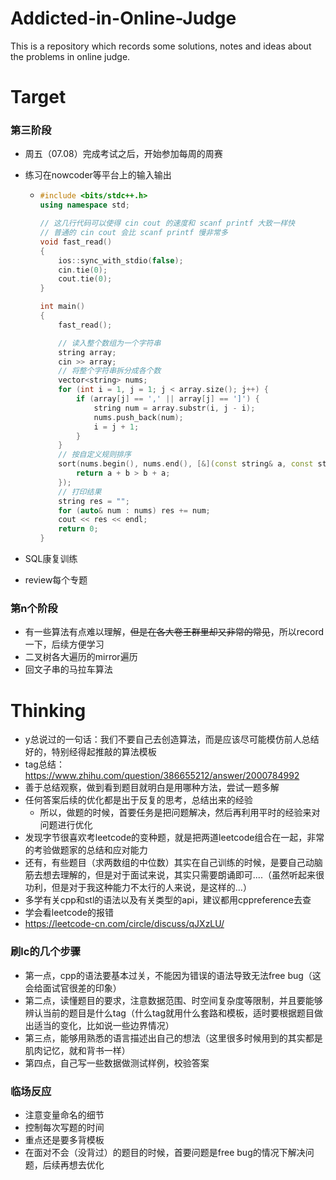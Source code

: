 # Addicted-in-Online-Judge
This is a repository which records some solutions, notes and ideas about the problems in online judge.  
  
  
  
  
  
# Target

### 第三阶段

- 周五（07.08）完成考试之后，开始参加每周的周赛

- 练习在nowcoder等平台上的输入输出

  - ```cpp
    #include <bits/stdc++.h>
    using namespace std;
    
    // 这几行代码可以使得 cin cout 的速度和 scanf printf 大致一样快
    // 普通的 cin cout 会比 scanf printf 慢非常多
    void fast_read()
    {
        ios::sync_with_stdio(false);
        cin.tie(0);
        cout.tie(0);
    }
    
    int main()
    {
        fast_read();
    
        // 读入整个数组为一个字符串
        string array;
        cin >> array;
        // 将整个字符串拆分成各个数
        vector<string> nums;
        for (int i = 1, j = 1; j < array.size(); j++) {
            if (array[j] == ',' || array[j] == ']') {
                string num = array.substr(i, j - i);
                nums.push_back(num);
                i = j + 1;
            }
        }
        // 按自定义规则排序
        sort(nums.begin(), nums.end(), [&](const string& a, const string& b){
            return a + b > b + a;
        });
        // 打印结果
        string res = "";
        for (auto& num : nums) res += num;
        cout << res << endl;
        return 0;
    }
    ```

- SQL康复训练

- review每个专题  



### 第n个阶段

- 有一些算法有点难以理解，~~但是在各大卷王群里却又非常的常见~~，所以record一下，后续方便学习
- 二叉树各大遍历的mirror遍历
- 回文子串的马拉车算法  

  




# Thinking

- y总说过的一句话：我们不要自己去创造算法，而是应该尽可能模仿前人总结好的，特别经得起推敲的算法模板
- tag总结：https://www.zhihu.com/question/386655212/answer/2000784992
- 善于总结观察，做到看到题目就明白是用哪种方法，尝试一题多解
- 任何答案后续的优化都是出于反复的思考，总结出来的经验
  - 所以，做题的时候，首要任务是把问题解决，然后再利用平时的经验来对问题进行优化
- 发现字节很喜欢考leetcode的变种题，就是把两道leetcode组合在一起，非常的考验做题家的总结和应对能力
- 还有，有些题目（求两数组的中位数）其实在自己训练的时候，是要自己动脑筋去想去理解的，但是对于面试来说，其实只需要朗诵即可....（虽然听起来很功利，但是对于我这种能力不太行的人来说，是这样的...）
- 多学有关cpp和stl的语法以及有关类型的api，建议都用cppreference去查
- 学会看leetcode的报错
- https://leetcode-cn.com/circle/discuss/qJXzLU/  

  



### 刷lc的几个步骤

- 第一点，cpp的语法要基本过关，不能因为错误的语法导致无法free bug（这会给面试官很差的印象）
- 第二点，读懂题目的要求，注意数据范围、时空间复杂度等限制，并且要能够辨认当前的题目是什么tag（什么tag就用什么套路和模板，适时要根据题目做出适当的变化，比如说一些边界情况）
- 第三点，能够用熟悉的语言描述出自己的想法（这里很多时候用到的其实都是肌肉记忆，就和背书一样）
- 第四点，自己写一些数据做测试样例，校验答案  

  



### 临场反应

- 注意变量命名的细节
- 控制每次写题的时间
- 重点还是要多背模板
- 在面对不会（没背过）的题目的时候，首要问题是free bug的情况下解决问题，后续再想去优化
